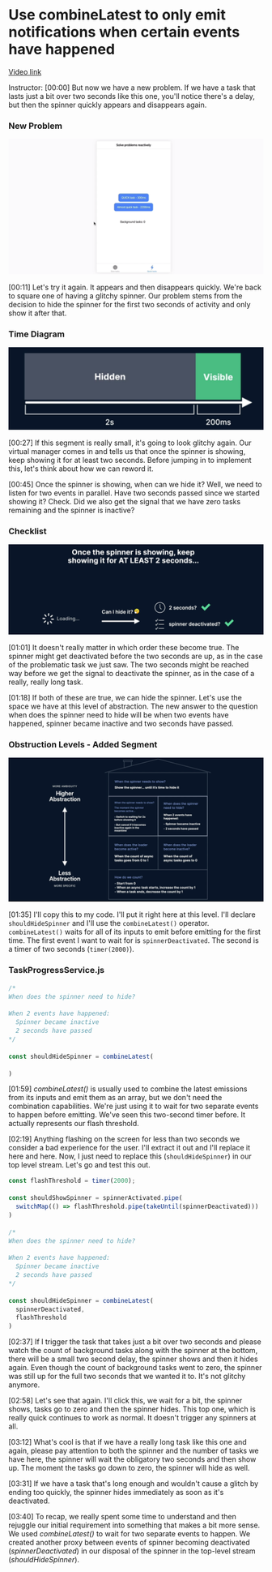 # Use combineLatest to only emit notifications when certain events have happened

[Video link](https://www.egghead.io/lessons/egghead-use-combinelatest-to-only-emit-notifications-when-certain-events-have-happened)

Instructor: [00:00] But now we have a new problem. If we have a task that lasts just a bit over two seconds like this one, you'll notice there's a delay, but then the spinner quickly appears and disappears again.

### New Problem
![New Problem](../images/egghead-use-combinelatest-to-only-emit-notifications-when-certain-events-have-happened-new-problem.png)

[00:11] Let's try it again. It appears and then disappears quickly. We're back to square one of having a glitchy spinner. Our problem stems from the decision to hide the spinner for the first two seconds of activity and only show it after that.

### Time Diagram
![Time Diagram](../images/egghead-use-combinelatest-to-only-emit-notifications-when-certain-events-have-happened-time-diagram.png)

[00:27] If this segment is really small, it's going to look glitchy again. Our virtual manager comes in and tells us that once the spinner is showing, keep showing it for at least two seconds. Before jumping in to implement this, let's think about how we can reword it.

[00:45] Once the spinner is showing, when can we hide it? Well, we need to listen for two events in parallel. Have two seconds passed since we started showing it? Check. Did we also get the signal that we have zero tasks remaining and the spinner is inactive?

### Checklist
![Checklist](../images/egghead-use-combinelatest-to-only-emit-notifications-when-certain-events-have-happened-checklist.png)

[01:01] It doesn't really matter in which order these become true. The spinner might get deactivated before the two seconds are up, as in the case of the problematic task we just saw. The two seconds might be reached way before we get the signal to deactivate the spinner, as in the case of a really, really long task.

[01:18] If both of these are true, we can hide the spinner. Let's use the space we have at this level of abstraction. The new answer to the question when does the spinner need to hide will be when two events have happened, spinner became inactive and two seconds have passed.

### Obstruction Levels - Added Segment
![Added Segment](../images/egghead-use-combinelatest-to-only-emit-notifications-when-certain-events-have-happened-added-segment.png)

[01:35] I'll copy this to my code. I'll put it right here at this level. I'll declare `shouldHideSpinner` and I'll use the `combineLatest()` operator. `combineLatest()` waits for all of its inputs to emit before emitting for the first time. The first event I want to wait for is `spinnerDeactivated`. The second is a timer of two seconds (`timer(2000)`).

### TaskProgressService.js
```js
/*
When does the spinner need to hide?

When 2 events have happened:
  Spinner became inactive
  2 seconds have passed
*/

const shouldHideSpinner = combineLatest(

)
```

[01:59] *combineLatest()* is usually used to combine the latest emissions from its inputs and emit them as an array, but we don't need the combination capabilities. We're just using it to wait for two separate events to happen before emitting. We've seen this two-second timer before. It actually represents our flash threshold.

[02:19] Anything flashing on the screen for less than two seconds we consider a bad experience for the user. I'll extract it out and I'll replace it here and here. Now, I just need to replace this (`shouldHideSpinner`) in our top level stream. Let's go and test this out.

```js
const flashThreshold = timer(2000);

const shouldShowSpinner = spinnerActivated.pipe(
  switchMap(() => flashThreshold.pipe(takeUntil(spinnerDeactivated)))
)

/*
When does the spinner need to hide?

When 2 events have happened:
  Spinner became inactive
  2 seconds have passed
*/

const shouldHideSpinner = combineLatest(
  spinnerDeactivated,
  flashThreshold
)
```

[02:37] If I trigger the task that takes just a bit over two seconds and please watch the count of background tasks along with the spinner at the bottom, there will be a small two second delay, the spinner shows and then it hides again. Even though the count of background tasks went to zero, the spinner was still up for the full two seconds that we wanted it to. It's not glitchy anymore.

[02:58] Let's see that again. I'll click this, we wait for a bit, the spinner shows, tasks go to zero and then the spinner hides. This top one, which is really quick continues to work as normal. It doesn't trigger any spinners at all.

[03:12] What's cool is that if we have a really long task like this one and again, please pay attention to both the spinner and the number of tasks we have here, the spinner will wait the obligatory two seconds and then show up. The moment the tasks go down to zero, the spinner will hide as well.

[03:31] If we have a task that's long enough and wouldn't cause a glitch by ending too quickly, the spinner hides immediately as soon as it's deactivated.

[03:40] To recap, we really spent some time to understand and then rejuggle our initial requirement into something that makes a bit more sense. We used *combineLatest()* to wait for two separate events to happen. We created another proxy between events of spinner becoming deactivated (*spinnerDeactivated*) in our disposal of the spinner in the top-level stream (*shouldHideSpinner*).
